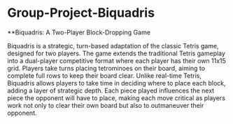 # Group-Project-Biquadris

**Biquadris: A Two-Player Block-Dropping Game

Biquadris is a strategic, turn-based adaptation of the classic Tetris game, designed for two players. The game extends the traditional Tetris gameplay into a dual-player competitive format where each player has their own 11x15 grid. Players take turns placing tetrominoes on their board, aiming to complete full rows to keep their board clear. Unlike real-time Tetris, Biquadris allows players to take time in deciding where to place each block, adding a layer of strategic depth. Each piece played influences the next piece the opponent will have to place, making each move critical as players work not only to clear their own board but also to outmaneuver their opponent.
